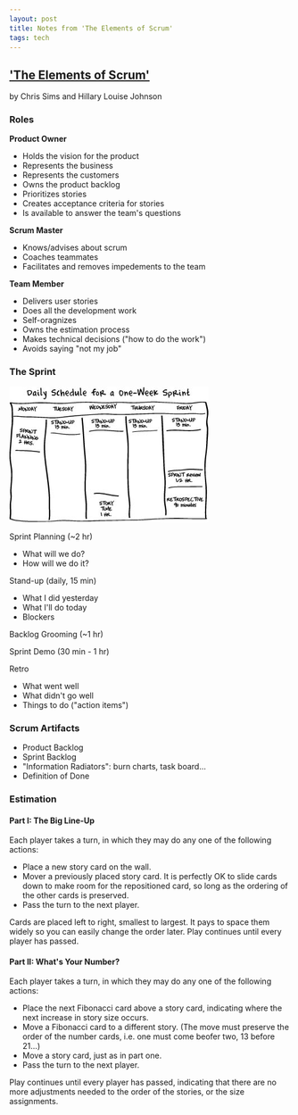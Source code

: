 ```yaml
---
layout: post
title: Notes from 'The Elements of Scrum'
tags: tech
---
```


## ['The Elements of Scrum'](http://www.agilelearninglabs.com/resources/the-elements-of-scrum/)  
by Chris Sims and Hillary Louise Johnson  

### Roles  
**Product Owner**  
* Holds the vision for the product
* Represents the business
* Represents the customers
* Owns the product backlog
* Prioritizes stories
* Creates acceptance criteria for stories
* Is available to answer the team's questions

**Scrum Master**  
* Knows/advises about scrum
* Coaches teammates
* Facilitates and removes impedements to the team

**Team Member**  
* Delivers user stories
* Does all the development work
* Self-oragnizes
* Owns the estimation process
* Makes technical decisions ("how to do the work")
* Avoids saying "not my job"


### The Sprint  
![Sprint Calendar](/images/sprint-schedule.jpg "Sprint Calendar")

Sprint Planning (~2 hr)
* What will we do?
* How will we do it?

Stand-up (daily, 15 min)  
* What I did yesterday
* What I'll do today
* Blockers 

Backlog Grooming (~1 hr)

Sprint Demo (30 min - 1 hr)

Retro
* What went well
* What didn't go well
* Things to do ("action items")

 
### Scrum Artifacts
* Product Backlog  
* Sprint Backlog  
* "Information Radiators": burn charts, task board...  
* Definition of Done  


### Estimation

#### Part I: The Big Line-Up  
Each player takes a turn, in which they may do any one of the following actions:
* Place a new story card on the wall.
* Mover a previously placed story card. It is perfectly OK to slide cards down to make room for the repositioned card, so long as the ordering of the other cards is preserved.
* Pass the turn to the next player.

Cards are placed left to right, smallest to largest. It pays to space them widely so you can easily change the order later. Play continues until every player has passed.

#### Part II: What's Your Number?  
Each player takes a turn, in which they may do any one of the following actions:
* Place the next Fibonacci card above a story card, indicating where the next increase in story size occurs.
* Move a Fibonacci card to a different story. (The move must preserve the order of the number cards, i.e. one must come beofer two, 13 before 21...)
* Move a story card, just as in part one.
* Pass the turn to the next player.

Play continues until every player has passed, indicating that there are no more adjustments needed to the order of the stories, or the size assignments.
